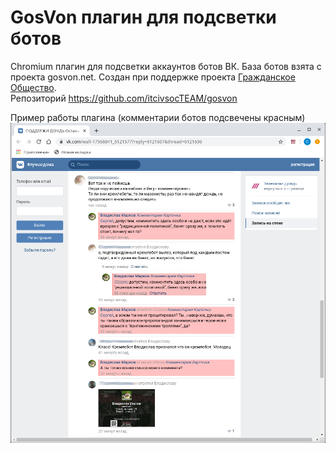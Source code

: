 # GosVon плагин для подсветки ботов
Chromium плагин для подсветки аккаунтов ботов ВК.
База ботов взята с проекта gosvon.net. Создан при поддержке проекта
[Гражданское Общество](https://civsoc.net/).  
Репозиторий https://github.com/itcivsocTEAM/gosvon

Пример работы плагина (комментарии ботов подсвечены красным)  
![Screenshot](example.png)